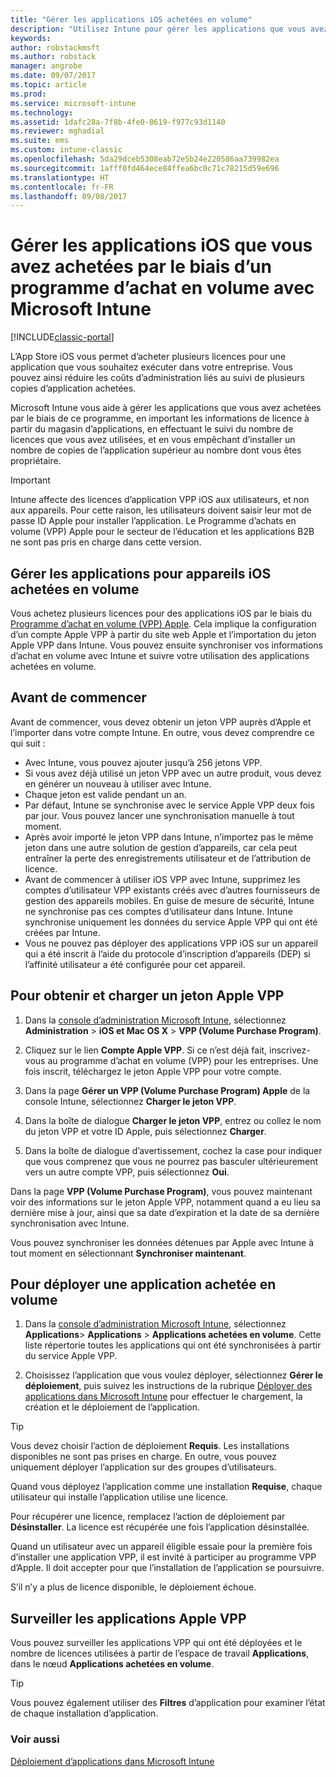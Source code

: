 ```yaml
---
title: "Gérer les applications iOS achetées en volume"
description: "Utilisez Intune pour gérer les applications que vous avez achetées en volume auprès d’Apple, en important les informations de licence à partir du magasin d’applications, en effectuant le suivi du nombre de licences que vous avez utilisées, et en vous empêchant d’installer un nombre de copies de l’application supérieur au nombre dont vous êtes propriétaire."
keywords: 
author: robstackmsft
ms.author: robstack
manager: angrobe
ms.date: 09/07/2017
ms.topic: article
ms.prod: 
ms.service: microsoft-intune
ms.technology: 
ms.assetid: 1dafc28a-7f8b-4fe0-8619-f977c93d1140
ms.reviewer: mghadial
ms.suite: ems
ms.custom: intune-classic
ms.openlocfilehash: 5da29dceb5308eab72e5b24e220586aa739982ea
ms.sourcegitcommit: 1afff0fd464ece84ffea6bc0c71c78215d59e696
ms.translationtype: HT
ms.contentlocale: fr-FR
ms.lasthandoff: 09/08/2017
---
```

# <a name="manage-ios-apps-you-purchased-through-a-volume-purchase-program-with-microsoft-intune"></a>Gérer les applications iOS que vous avez achetées par le biais d’un programme d’achat en volume avec Microsoft Intune

[!INCLUDE[classic-portal](../includes/classic-portal.md)]

L’App Store iOS vous permet d’acheter plusieurs licences pour une application que vous souhaitez exécuter dans votre entreprise. Vous pouvez ainsi réduire les coûts d’administration liés au suivi de plusieurs copies d’application achetées.

Microsoft Intune vous aide à gérer les applications que vous avez achetées par le biais de ce programme, en important les informations de licence à partir du magasin d’applications, en effectuant le suivi du nombre de licences que vous avez utilisées, et en vous empêchant d’installer un nombre de copies de l’application supérieur au nombre dont vous êtes propriétaire.

> [!Important]
> Intune affecte des licences d’application VPP iOS aux utilisateurs, et non aux appareils. Pour cette raison, les utilisateurs doivent saisir leur mot de passe ID Apple pour installer l’application.
> Le Programme d’achats en volume (VPP) Apple pour le secteur de l’éducation et les applications B2B ne sont pas pris en charge dans cette version.

## <a name="manage-volume-purchased-apps-for-ios-devices"></a>Gérer les applications pour appareils iOS achetées en volume
Vous achetez plusieurs licences pour des applications iOS par le biais du [Programme d’achat en volume (VPP) Apple](http://www.apple.com/business/vpp/). Cela implique la configuration d’un compte Apple VPP à partir du site web Apple et l’importation du jeton Apple VPP dans Intune.  Vous pouvez ensuite synchroniser vos informations d’achat en volume avec Intune et suivre votre utilisation des applications achetées en volume.

## <a name="before-you-start"></a>Avant de commencer
Avant de commencer, vous devez obtenir un jeton VPP auprès d’Apple et l’importer dans votre compte Intune. En outre, vous devez comprendre ce qui suit :

* Avec Intune, vous pouvez ajouter jusqu’à 256 jetons VPP.
* Si vous avez déjà utilisé un jeton VPP avec un autre produit, vous devez en générer un nouveau à utiliser avec Intune.
* Chaque jeton est valide pendant un an.
* Par défaut, Intune se synchronise avec le service Apple VPP deux fois par jour. Vous pouvez lancer une synchronisation manuelle à tout moment.
* Après avoir importé le jeton VPP dans Intune, n’importez pas le même jeton dans une autre solution de gestion d’appareils, car cela peut entraîner la perte des enregistrements utilisateur et de l’attribution de licence.
* Avant de commencer à utiliser iOS VPP avec Intune, supprimez les comptes d’utilisateur VPP existants créés avec d’autres fournisseurs de gestion des appareils mobiles. En guise de mesure de sécurité, Intune ne synchronise pas ces comptes d’utilisateur dans Intune. Intune synchronise uniquement les données du service Apple VPP qui ont été créées par Intune.
* Vous ne pouvez pas déployer des applications VPP iOS sur un appareil qui a été inscrit à l’aide du protocole d’inscription d’appareils (DEP) si l’affinité utilisateur a été configurée pour cet appareil.

## <a name="to-get-and-upload-an-apple-vpp-token"></a>Pour obtenir et charger un jeton Apple VPP

1.  Dans la [console d’administration Microsoft Intune](https://manage.microsoft.com), sélectionnez **Administration** &gt; **iOS et Mac OS X** &gt; **VPP (Volume Purchase Program)**.

2.  Cliquez sur le lien **Compte Apple VPP**. Si ce n’est déjà fait, inscrivez-vous au programme d’achat en volume (VPP) pour les entreprises. Une fois inscrit, téléchargez le jeton Apple VPP pour votre compte.

3.  Dans la page **Gérer un VPP (Volume Purchase Program) Apple** de la console Intune, sélectionnez **Charger le jeton VPP**.

4.  Dans la boîte de dialogue **Charger le jeton VPP**, entrez ou collez le nom du jeton VPP et votre ID Apple, puis sélectionnez **Charger**.

5.  Dans la boîte de dialogue d’avertissement, cochez la case pour indiquer que vous comprenez que vous ne pourrez pas basculer ultérieurement vers un autre compte VPP, puis sélectionnez **Oui**.

Dans la page **VPP (Volume Purchase Program)**, vous pouvez maintenant voir des informations sur le jeton Apple VPP, notamment quand a eu lieu sa dernière mise à jour, ainsi que sa date d’expiration et la date de sa dernière synchronisation avec Intune.

Vous pouvez synchroniser les données détenues par Apple avec Intune à tout moment en sélectionnant **Synchroniser maintenant**.

## <a name="to-deploy-a-volume-purchased-app"></a>Pour déployer une application achetée en volume

1.  Dans la [console d’administration Microsoft Intune](https://manage.microsoft.com), sélectionnez **Applications**&gt; **Applications** &gt; **Applications achetées en volume**. Cette liste répertorie toutes les applications qui ont été synchronisées à partir du service Apple VPP.

2.  Choisissez l’application que vous voulez déployer, sélectionnez **Gérer le déploiement**, puis suivez les instructions de la rubrique [Déployer des applications dans Microsoft Intune](deploy-apps-in-microsoft-intune.md) pour effectuer le chargement, la création et le déploiement de l’application.

> [!TIP]
> Vous devez choisir l’action de déploiement **Requis**. Les installations disponibles ne sont pas prises en charge. En outre, vous pouvez uniquement déployer l’application sur des groupes d’utilisateurs.

Quand vous déployez l’application comme une installation **Requise**, chaque utilisateur qui installe l’application utilise une licence.

Pour récupérer une licence, remplacez l’action de déploiement par **Désinstaller**. La licence est récupérée une fois l’application désinstallée.

Quand un utilisateur avec un appareil éligible essaie pour la première fois d’installer une application VPP, il est invité à participer au programme VPP d’Apple. Il doit accepter pour que l’installation de l’application se poursuivre.

S’il n’y a plus de licence disponible, le déploiement échoue.

## <a name="to-monitor-apple-vpp-apps"></a>Surveiller les applications Apple VPP
Vous pouvez surveiller les applications VPP qui ont été déployées et le nombre de licences utilisées à partir de l’espace de travail **Applications**, dans le nœud **Applications achetées en volume**.

> [!TIP]
> Vous pouvez également utiliser des **Filtres** d’application pour examiner l’état de chaque installation d’application.

### <a name="see-also"></a>Voir aussi
[Déploiement d’applications dans Microsoft Intune](deploy-apps-in-microsoft-intune.md)
